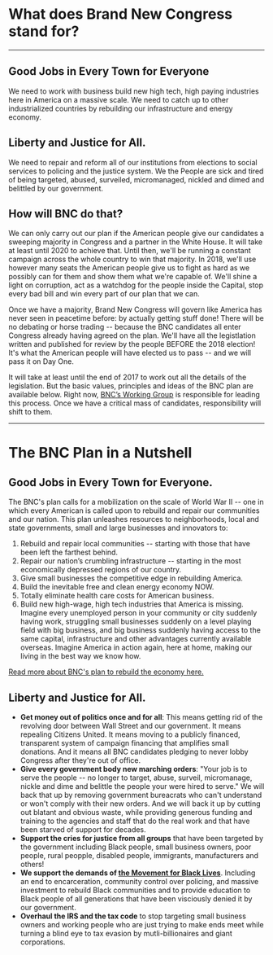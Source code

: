 # What does Brand New Congress stand for?
___
## Good Jobs in Every Town for Everyone
We need to work with business build new high tech, high paying industries here in America on a massive scale. We need to catch up to other industrialized countries by rebuilding our infrastructure and energy economy.
## Liberty and Justice for All. 
We need to repair and reform all of our institutions from elections to social services to policing and the justice system. We the People are sick and tired of being targeted, abused, surveiled, micromanaged, nickled and dimed and belittled by our government.   

## How will BNC do that?

We can only carry out our plan if the American people give our candidates a sweeping majority in Congress and a partner in the White House. It will take at least until 2020 to achieve that. Until then, we'll be running a constant campaign across the whole country to win that majority. In 2018, we'll use however many seats the American people give us to fight as hard as we possibly can for them and show them what we're capable of. We'll shine a light on corruption, act as a watchdog for the people inside the Capital, stop every bad bill and win every part of our plan that we can.  

Once we have a majority, Brand New Congress will govern like America has never seen in peacetime before: by actually getting stuff done! There will be no debating or horse trading -- because the BNC candidates all enter Congress already having agreed on the plan. We'll have all the legistlation written and published for review by the people BEFORE the 2018 election! It's what the American people will have elected us to pass -- and we will pass it on Day One. 

It will take at least until the end of 2017 to work out all the details of the legislation. But the basic values, principles and ideas of the BNC plan are available below. Right now, [BNC’s Working Group](https://wiki.brandnewcongress.org/index.php?title=Our_Team-Based_Organization) is responsible for leading this process. Once we have a critical mass of candidates, responsibility will shift to them.

------
# The BNC Plan in a Nutshell
## Good Jobs in Every Town for Everyone.
The BNC's plan calls for a mobilization on the scale of World War II -- one in which every American is called upon to rebuild and repair our communities and our nation. This plan unleashes resources to neighborhoods, local and state governments, small and large businesses and innovators to:
1. Rebuild and repair local communities -- starting with those that have been left the farthest behind.
2. Repair our nation’s crumbling infrastructure -- starting in the most economically depressed regions of our country.
3. Give small businesses the competitive edge in rebuilding America.
4. Build the inevitable free and clean energy economy NOW.
5. Totally eliminate health care costs for American business.
6. Build new high-wage, high tech industries that America is missing.
Imagine every unemployed person in your community or city suddenly having work, struggling small businesses suddenly on a level playing field with big business, and big business suddenly having access to the same capital, infrastructure and other advantages currently available overseas. Imagine America in action again, here at home, making our living in the best way we know how.

[Read more about BNC's plan to rebuild the economy here.](https://docs.google.com/document/d/1sCFs5hqitbXBBqXxU6NULDyvydXqm-ALOqW21dv9P9k/edit?usp=sharing)

## Liberty and Justice for All. 
* **Get money out of politics once and for all**: This means getting rid of the revolving door between Wall Street and our government. It means repealing Citizens United. It means moving to a publicly financed, transparent system of campaign financing that amplifies small donations. And it means all BNC candidates pledging to never lobby Congress after they're out of office.
* **Give every government body new marching orders**: "Your job is to serve the people -- no longer to target, abuse, surveil, micromanage, nickle and dime and belittle the people your were hired to serve." We will back that up by removing government bureacrats who can't understand or won't comply with their new orders. And we will back it up by cutting out blatant and obvious waste, while providing generous funding and training to the agencies and staff that do the real work and that have been starved of support for decades. 
* **Support the cries for justice from all groups** that have been targeted by the government including Black people, small business owners, poor people, rural peopple, disabled people, immigrants, manufacturers and others! 
* **We support the demands of [the Movement for Black Lives](https://policy.m4bl.org/end-war-on-black-people/)**. Including an end to encarceration, community control over policing, and massive investment to rebuild Black communities and to provide education to Black people of all generations that have been visciously denied it by our government.
* **Overhaul the IRS and the tax code** to stop targeting small business owners and working people who are just trying to make ends meet while turning a blind eye to tax evasion by mutli-billionaires and giant corporations. 
